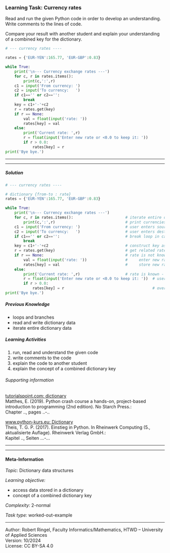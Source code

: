 ### Learning Task: Currency rates

Read and run the given Python code in order to develop an understanding.  
Write comments to the lines of code.

Compare your result with another student and explain your understanding of a combined key for the dictionary.

``` python
# --- currency rates ----

rates = {'EUR-YEN':165.77, 'EUR-GBP':0.83} 

while True:
	print('\n--- Currency exchange rates ---')
	for c, r in rates.items():
		print(c,':',r)
	c1 = input('From currency: ')
	c2 = input('To currency:   ')
	if c1=='' or c2=='':
		break
	key = c1+'-'+c2
	r = rates.get(key)
	if r == None:
		val = float(input('rate: '))
		rates[key] = val
	else:
		print('Current rate: ',r)
		r = float(input('Enter new rate or <0.0 to keep it: '))
		if r > 0.0:
			rates[key] = r
print('Bye bye.')
```

---------------------------------------
---------------------------------------

##### Solution

``` python
# --- currency rates ----

# dictionary {from-to : rate}
rates = {'EUR-YEN':165.77, 'EUR-GBP':0.83} 

while True:
	print('\n--- Currency exchange rates ---')
	for c, r in rates.items():                       # iterate entire dictionary to get all key-value pairs
		print(c,':',r)                               # print currencies and related rate
	c1 = input('From currency: ')                    # user enters source currency
	c2 = input('To currency:   ')                    # user enters destination currency
	if c1=='' or c2=='':                             # break loop in case one currency is not given
		break
	key = c1+'-'+c2                                  # construct key as concatenation of both currencies
	r = rates.get(key)                               # get related rate from dictionary
	if r == None:                                    # rate is not known 
		val = float(input('rate: '))                 #     enter new rate
		rates[key] = val                             #     store new rate in dictionary
	else:
		print('Current rate: ',r)                    # rate is known - print it
		r = float(input('Enter new rate or <0.0 to keep it: '))  # user can enter a new rate value
		if r > 0.0:
			rates[key] = r                                       # overwrite the current rate with the new one
print('Bye bye.')
```

##### Previous Knowledge

- loops and branches 
- read and write dictionary data
- iterate entire dictionary data
  
##### Learning Activities

1) run, read and understand the given code
2) write comments to the code
3) explain the code to another student
4) explain the concept of a combined dictionary key

###### Supporting information

[tutorialspoint.com: dictionary](https://www.tutorialspoint.com/python/python_dictionary.htm)  
Matthes, E. (2019). Python crash course a hands-on, project-based introduction to programming (2nd edition). No Starch Press.:  
Chapter .., pages ..-..  

[www.python-kurs.eu: Dictionary](https://www.python-kurs.eu/python3_dictionaries.php)  
Theis, T. G. P. (2017). Einstieg in Python. In Rheinwerk Computing (5., aktualisierte Auflage). Rheinwerk Verlag GmbH.:   
Kapitel .., Seiten ...-... 

---------------------------------------
---------------------------------------
#### Meta-Information
*Topic:*  Dictionary data structures 

*Learning objective:*  
- access data stored in a dictionary
- concept of a combined dictionary key

[//]: # "learning objective: 2-dictionary"
[//]: # "previous knowledge: 2-dictionary 1-loop 1-branch"

*Complexity:*  2-normal 

*Task type:*  worked-out-example 

----
Author: Robert Ringel, Faculty Informatics/Mathematics, HTWD – University of Applied Sciences  
Version: 10/2024            
License: CC BY-SA 4.0